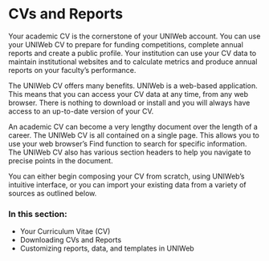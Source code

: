 # CVs and Reports
Your academic CV is the cornerstone of your UNIWeb account. You can use your UNIWeb CV to prepare for funding competitions, complete annual reports and create a public profile. Your institution can use your CV data to maintain institutional websites and to calculate metrics and produce annual reports on your faculty’s performance.

The UNIWeb CV offers many benefits. UNIWeb is a web-based application. This means that you can access your CV data at any time, from any web browser. There is nothing to download or install and you will always have access to an up-to-date version of your CV.

An academic CV can become a very lengthy document over the length of a career. The UNIWeb CV is all contained on a single page. This allows you to use your web browser’s Find function to search for specific information. The UNIWeb CV also has various section headers to help you navigate to precise points in the document.

You can either begin composing your CV from scratch, using UNIWeb’s intuitive interface, or you can import your existing data from a variety of sources as outlined below.

### In this section:
- Your Curriculum Vitae (CV)
- Downloading CVs and Reports
- Customizing reports, data, and templates in UNIWeb
